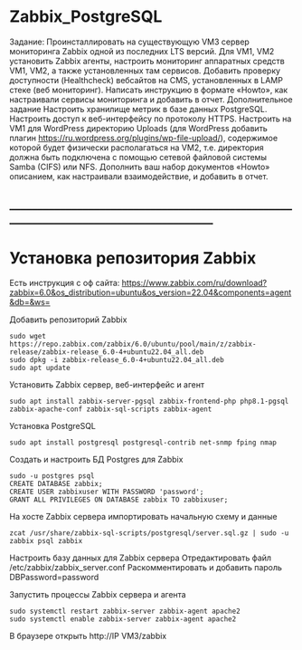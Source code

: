 # Zabbix_PostgreSQL

Задание:
Проинсталлировать на существующую VM3 сервер мониторинга Zabbix одной из последних LTS версий.
Для VM1, VM2 установить Zabbix агенты, настроить мониторинг аппаратных средств VM1, VM2, а также установленных там сервисов. Добавить проверку доступности (Healthcheck) вебсайтов на CMS, установленных в LAMP стеке (веб мониторинг).
Написать инструкцию в формате «Howto», как настраивали сервисы мониторинга и добавить в отчет.
Дополнительное задание
Настроить хранилище метрик в базе данных PostgreSQL. Настроить доступ к веб-интерфейсу по протоколу HTTPS.
Настроить на VM1 для WordPress директорию Uploads (для WordPress добавить плагин https://ru.wordpress.org/plugins/wp-file-upload/), содержимое которой будет физически располагаться на VM2, т.е. директория должна быть подключена с помощью сетевой файловой системы Samba (CIFS) или NFS.
Дополнить ваш набор документов «Howto» описанием, как настраивали взаимодействие, и добавить в отчет.

## ______________________________________________________________________________________

# Установка репозитория Zabbix

Есть инструкция с оф сайта:
https://www.zabbix.com/ru/download?zabbix=6.0&os_distribution=ubuntu&os_version=22.04&components=agent&db=&ws=

Добавить репозиторий Zabbix
```
sudo wget https://repo.zabbix.com/zabbix/6.0/ubuntu/pool/main/z/zabbix-release/zabbix-release_6.0-4+ubuntu22.04_all.deb
sudo dpkg -i zabbix-release_6.0-4+ubuntu22.04_all.deb
sudo apt update
```

Установить Zabbix сервер, веб-интерфейс и агент
```
sudo apt install zabbix-server-pgsql zabbix-frontend-php php8.1-pgsql zabbix-apache-conf zabbix-sql-scripts zabbix-agent
```

Установка PostgreSQL
```
sudo apt install postgresql postgresql-contrib net-snmp fping nmap
```
Создать и настроить БД Postgres для Zabbix
```
sudo -u postgres psql
CREATE DATABASE zabbix;
CREATE USER zabbixuser WITH PASSWORD 'password'; 
GRANT ALL PRIVILEGES ON DATABASE zabbix TO zabbixuser;
```
На хосте Zabbix сервера импортировать начальную схему и данные
```
zcat /usr/share/zabbix-sql-scripts/postgresql/server.sql.gz | sudo -u zabbix psql zabbix
```
Настроить базу данных для Zabbix сервера
Отредактировать файл /etc/zabbix/zabbix_server.conf
Раскомментировать и добавить пароль
DBPassword=password

Запустить процессы Zabbix сервера и агента
```
sudo systemctl restart zabbix-server zabbix-agent apache2
sudo systemctl enable zabbix-server zabbix-agent apache2
```

В браузере открыть http://IP VM3/zabbix





















